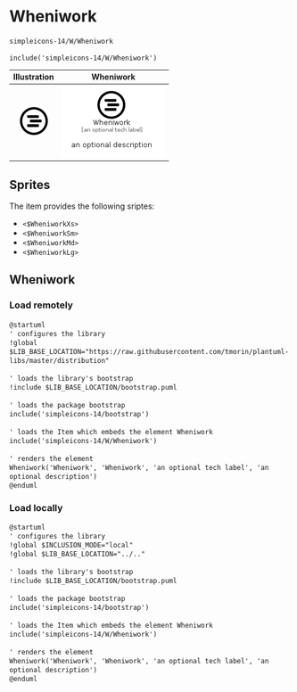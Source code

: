 # Wheniwork


```text
simpleicons-14/W/Wheniwork
```

```text
include('simpleicons-14/W/Wheniwork')
```



| Illustration | Wheniwork |
| :---: | :---: |
| ![illustration for Illustration](../../simpleicons-14/W/Wheniwork.png) | ![illustration for Wheniwork](../../simpleicons-14/W/Wheniwork.Local.png) |



## Sprites
The item provides the following sriptes:

- `<$WheniworkXs>`
- `<$WheniworkSm>`
- `<$WheniworkMd>`
- `<$WheniworkLg>`





## Wheniwork

### Load remotely
```plantuml
@startuml
' configures the library
!global $LIB_BASE_LOCATION="https://raw.githubusercontent.com/tmorin/plantuml-libs/master/distribution"

' loads the library's bootstrap
!include $LIB_BASE_LOCATION/bootstrap.puml

' loads the package bootstrap
include('simpleicons-14/bootstrap')

' loads the Item which embeds the element Wheniwork
include('simpleicons-14/W/Wheniwork')

' renders the element
Wheniwork('Wheniwork', 'Wheniwork', 'an optional tech label', 'an optional description')
@enduml
```

### Load locally
```plantuml
@startuml
' configures the library
!global $INCLUSION_MODE="local"
!global $LIB_BASE_LOCATION="../.."

' loads the library's bootstrap
!include $LIB_BASE_LOCATION/bootstrap.puml

' loads the package bootstrap
include('simpleicons-14/bootstrap')

' loads the Item which embeds the element Wheniwork
include('simpleicons-14/W/Wheniwork')

' renders the element
Wheniwork('Wheniwork', 'Wheniwork', 'an optional tech label', 'an optional description')
@enduml
```

